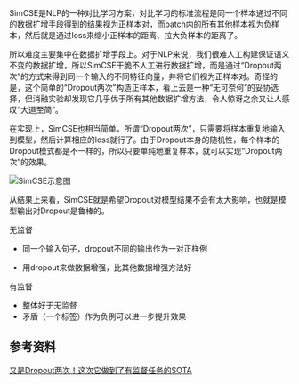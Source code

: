 SimCSE是NLP的一种对比学习方案，对比学习的标准流程是同一个样本通过不同的数据扩增手段得到的结果视为正样本对，而batch内的所有其他样本视为负样本，然后就是通过loss来缩小正样本的距离、拉大负样本的距离了。

所以难度主要集中在数据扩增手段上。对于NLP来说，我们很难人工构建保证语义不变的数据扩增，所以SimCSE干脆不人工进行数据扩增，而是通过“Dropout两次”的方式来得到同一个输入的不同特征向量，并将它们视为正样本对。奇怪的是，这个简单的“Dropout两次”构造正样本，看上去是一种“无可奈何”的妥协选择，但消融实验却发现它几乎优于所有其他数据扩增方法，令人惊讶之余又让人感叹“大道至简”。

在实现上，SimCSE也相当简单，所谓“Dropout两次”，只需要将样本重复地输入到模型，然后计算相应的loss就行了。由于Dropout本身的随机性，每个样本的Dropout模式都是不一样的，所以只要单纯地重复样本，就可以实现“Dropout两次”的效果。

![SimCSE示意图](https://spaces.ac.cn/usr/uploads/2021/07/3490631495.png)

从结果上来看，SimCSE就是希望Dropout对模型结果不会有太大影响，也就是模型输出对Dropout是鲁棒的。





无监督

- 同一个输入句子，dropout不同的输出作为一对正样例

- 用dropout来做数据增强，比其他数据增强方法好

有监督

- 整体好于无监督
- 矛盾（一个标签）作为负例可以进一步提升效果

## 参考资料

[又是Dropout两次！这次它做到了有监督任务的SOTA](https://spaces.ac.cn/archives/8496)

